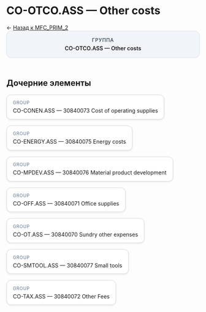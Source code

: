 # CO-OTCO.ASS — Other costs
<p class="cc-breadcrumb">← <a href='../../level_01/MFC_PRIM_2/'>Назад к MFC_PRIM_2</a></p>
<style>
.cc-container { display: flex; flex-direction: column; gap: 1.5rem; }
.cc-breadcrumb { margin: 0; }
.cc-parent { padding: 1rem 1.25rem; border-radius: 12px; background: #f1f5f9; border: 1px solid #d8dee9; text-align: center; font-weight: 600; }
.cc-parent .cc-tag { font-size: 0.8rem; text-transform: uppercase; color: #475569; letter-spacing: 0.06em; }
.cc-children { display: flex; flex-wrap: wrap; gap: 1rem; }
.cc-tile { display: block; min-width: 180px; padding: 0.85rem 1rem; border-radius: 12px; border: 1px solid #d1d5db; background: #ffffff; box-shadow: 0 2px 4px rgba(15, 23, 42, 0.08); transition: transform 0.1s ease, box-shadow 0.1s ease; color: inherit; text-decoration: none; }
.cc-tile:hover { transform: translateY(-2px); box-shadow: 0 6px 12px rgba(15, 23, 42, 0.15); }
.cc-tile-leaf { background: #f8fafc; }
.cc-tag { font-size: 0.7rem; color: #64748b; text-transform: uppercase; letter-spacing: 0.08em; margin-bottom: 0.3rem; }
</style>
<div class='cc-container'>
  <div class='cc-parent'>
    <div class='cc-tag'>Группа</div>
    <div>CO-OTCO.ASS — Other costs</div>
  </div>
  <div>
    <h2>Дочерние элементы</h2>
<div class='cc-children'><a class='cc-tile' href='../../level_03/CO-CONEN.ASS/'><div class='cc-tag'>GROUP</div><div>CO-CONEN.ASS — 30840073 Cost of operating supplies</div></a><a class='cc-tile' href='../../level_03/CO-ENERGY.ASS/'><div class='cc-tag'>GROUP</div><div>CO-ENERGY.ASS — 30840075 Energy costs</div></a><a class='cc-tile' href='../../level_03/CO-MPDEV.ASS/'><div class='cc-tag'>GROUP</div><div>CO-MPDEV.ASS — 30840076 Material product development</div></a><a class='cc-tile' href='../../level_03/CO-OFF.ASS/'><div class='cc-tag'>GROUP</div><div>CO-OFF.ASS — 30840071 Office supplies</div></a><a class='cc-tile' href='../../level_03/CO-OT.ASS/'><div class='cc-tag'>GROUP</div><div>CO-OT.ASS — 30840070 Sundry other expenses</div></a><a class='cc-tile' href='../../level_03/CO-SMTOOL.ASS/'><div class='cc-tag'>GROUP</div><div>CO-SMTOOL.ASS — 30840077 Small tools</div></a><a class='cc-tile' href='../../level_03/CO-TAX.ASS/'><div class='cc-tag'>GROUP</div><div>CO-TAX.ASS — 30840072 Other Fees</div></a></div>
  </div>
</div>
